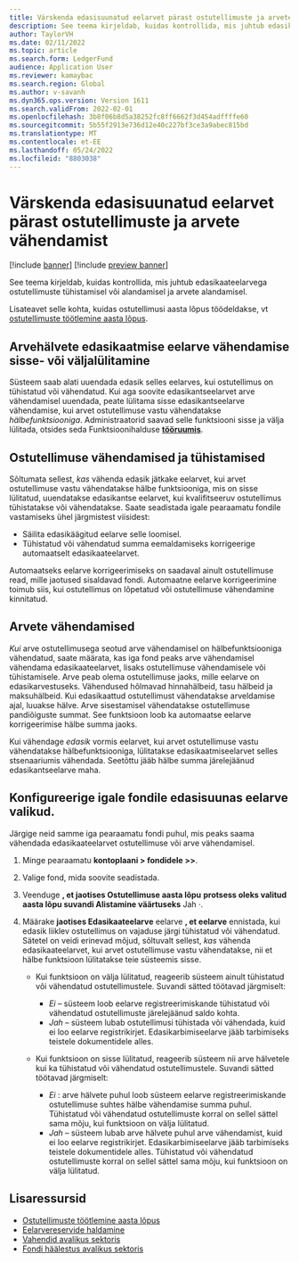 ```yaml
---
title: Värskenda edasisuunatud eelarvet pärast ostutellimuste ja arvete vähendamist
description: See teema kirjeldab, kuidas kontrollida, mis juhtub edasikaateelarvega ostutellimuste tühistamisel või alandamisel ja arvete alandamisel.
author: TaylorVH
ms.date: 02/11/2022
ms.topic: article
ms.search.form: LedgerFund
audience: Application User
ms.reviewer: kamaybac
ms.search.region: Global
ms.author: v-savanh
ms.dyn365.ops.version: Version 1611
ms.search.validFrom: 2022-02-01
ms.openlocfilehash: 3b0f06b8d5a38252fc8ff6662f3d454adffffe60
ms.sourcegitcommit: 5b55f2913e736d12e40c227bf3ce3a9abec815bd
ms.translationtype: MT
ms.contentlocale: et-EE
ms.lasthandoff: 05/24/2022
ms.locfileid: "8803038"
---
```

# <a name="update-the-carry-forward-budget-after-reductions-in-purchase-orders-and-invoices"></a>Värskenda edasisuunatud eelarvet pärast ostutellimuste ja arvete vähendamist

[!include [banner](../includes/banner.md)]
[!include [preview banner](../includes/preview-banner.md)]

See teema kirjeldab, kuidas kontrollida, mis juhtub edasikaateelarvega ostutellimuste tühistamisel või alandamisel ja arvete alandamisel.

Lisateavet selle kohta, kuidas ostutellimusi aasta lõpus töödeldakse, vt [ostutellimuste töötlemine aasta lõpus](/dynamicsax-2012/appuser-itpro/process-purchase-orders-at-year-end).

## <a name="turn-carry-forward-budget-reductions-for-invoice-variances-on-or-off"></a>Arvehälvete edasikaatmise eelarve vähendamise sisse- või väljalülitamine

Süsteem saab alati uuendada edasik selles eelarves, kui ostutellimus on tühistatud või vähendatud. Kui aga soovite edasikantseelarvet arve vähendamisel uuendada, peate lülitama sisse edasikantseelarve vähendamise, kui arvet ostutellimuse vastu vähendatakse *hälbefunktsiooniga*. Administraatorid saavad selle funktsiooni sisse ja välja lülitada, otsides seda Funktsioonihalduse **[tööruumis](../../fin-ops-core/fin-ops/get-started/feature-management/feature-management-overview.md)**.

## <a name="purchase-order-reductions-and-cancellations"></a>Ostutellimuse vähendamised ja tühistamised

Sõltumata sellest, *kas* vähenda edasik jätkake eelarvet, kui arvet ostutellimuse vastu vähendatakse hälbe funktsiooniga, mis on sisse lülitatud, uuendatakse edasikantse eelarvet, kui kvalifitseeruv ostutellimus tühistatakse või vähendatakse. Saate seadistada igale pearaamatu fondile vastamiseks ühel järgmistest viisidest:

- Säilita edasikäägitud eelarve selle loomisel.
- Tühistatud või vähendatud summa eemaldamiseks korrigeerige automaatselt edasikaateelarvet.

Automaatseks eelarve korrigeerimiseks on saadaval ainult ostutellimuse read, mille jaotused sisaldavad fondi. Automaatne eelarve korrigeerimine toimub siis, kui ostutellimus on lõpetatud või ostutellimuse vähendamine kinnitatud.

## <a name="invoice-reductions"></a>Arvete vähendamised

*Kui* arve ostutellimusega seotud arve vähendamisel on hälbefunktsiooniga vähendatud, saate määrata, kas iga fond peaks arve vähendamisel vähendama edasikaateelarvet, lisaks ostutellimuse vähendamisele või tühistamisele. Arve peab olema ostutellimuse jaoks, mille eelarve on edasikarvestuseks. Vähendused hõlmavad hinnahälbeid, tasu hälbeid ja maksuhälbeid. Kui edasikaattud ostutellimust vähendatakse arveldamise ajal, luuakse hälve. Arve sisestamisel vähendatakse ostutellimuse pandiõiguste summat. See funktsioon loob ka automaatse eelarve korrigeerimise hälbe summa jaoks.

Kui vähendage *edasik* vormis eelarvet, kui arvet ostutellimuse vastu vähendatakse hälbefunktsiooniga, lülitatakse edasikaatmiseelarvet selles stsenaariumis vähendada. Seetõttu jääb hälbe summa järelejäänud edasikantseelarve maha.

## <a name="configure-the-carry-forward-budget-options-for-each-fund"></a>Konfigureerige igale fondile edasisuunas eelarve valikud.

Järgige neid samme iga pearaamatu fondi puhul, mis peaks saama vähendada edasikaateelarvet ostutellimuse või arve vähendamisel.

1. Minge pearaamatu **kontoplaani \> fondidele \>\>**.
1. Valige fond, mida soovite seadistada.
1. Veenduge **, et jaotises Ostutellimuse aasta lõpu** **protsess oleks valitud aasta lõpu suvandi Alistamine väärtuseks** Jah *·*.
1. Määrake **jaotises Edasikaateelarve** eelarve **, et eelarve** ennistada, kui edasik liiklev ostutellimus on vajaduse järgi tühistatud või vähendatud. Sätetel on veidi erinevad mõjud, sõltuvalt sellest, *kas* vähenda edasikaateelarvet, kui arvet ostutellimuse vastu vähendatakse, nii et hälbe funktsioon lülitatakse teie süsteemis sisse.

    - Kui funktsioon on välja lülitatud, reageerib süsteem ainult tühistatud või vähendatud ostutellimustele. Suvandi sätted töötavad järgmiselt:

        - *Ei* – süsteem loob eelarve registreerimiskande tühistatud või vähendatud ostutellimuste järelejäänud saldo kohta.
        - *Jah* – süsteem lubab ostutellimusi tühistada või vähendada, kuid ei loo eelarve registrikirjet. Edasikarbimiseelarve jääb tarbimiseks teistele dokumentidele alles.

    - Kui funktsioon on sisse lülitatud, reageerib süsteem nii arve hälvetele kui ka tühistatud või vähendatud ostutellimustele. Suvandi sätted töötavad järgmiselt:

        - *Ei* : arve hälvete puhul loob süsteem eelarve registreerimiskande ostutellimuse suhtes hälbe vähendamise summa puhul. Tühistatud või vähendatud ostutellimuste korral on sellel sättel sama mõju, kui funktsioon on välja lülitatud.
        - *Jah* – süsteem lubab arve hälvete puhul arve vähendamist, kuid ei loo eelarve registrikirjet. Edasikarbimiseelarve jääb tarbimiseks teistele dokumentidele alles. Tühistatud või vähendatud ostutellimuste korral on sellel sättel sama mõju, kui funktsioon on välja lülitatud.

## <a name="additional-resources"></a>Lisaressursid

- [Ostutellimuste töötlemine aasta lõpus](/dynamicsax-2012/appuser-itpro/process-purchase-orders-at-year-end)
- [Eelarvereservide haldamine](general-budget-reservation-tasks.md)
- [Vahendid avalikus sektoris](funds-public-sector.md)
- [Fondi häälestus avalikus sektoris](tasks/set-up-fund-public-sector.md)
